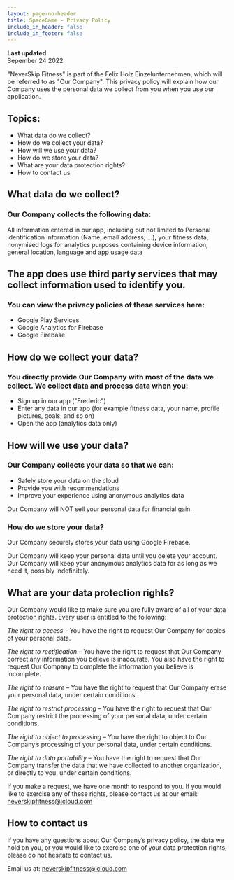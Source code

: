 ```yaml
---
layout: page-no-header
title: SpaceGame - Privacy Policy
include_in_header: false
include_in_footer: false
---
```


**Last updated**  
Sepember 24 2022

"NeverSkip Fitness" is part of the Felix Holz Einzelunternehmen, which will be referred to as "Our Company". This privacy policy will explain how our Company uses the personal data we collect from you when you use our application.

## Topics:

- What data do we collect?
- How do we collect your data?
- How will we use your data?
- How do we store your data?
- What are your data protection rights?
- How to contact us

## What data do we collect?
### Our Company collects the following data:

All information entered in our app, including but not limited to Personal identification information (Name, email address, ...), your fitness data, nonymised logs for analytics purposes containing device information, general location, language and app usage data

## The app does use third party services that may collect information used to identify you.
### You can view the privacy policies of these services here:

- Google Play Services
- Google Analytics for Firebase
- Google Firebase

## How do we collect your data?
### You directly provide Our Company with most of the data we collect. We collect data and process data when you:

- Sign up in our app ("Frederic")
- Enter any data in our app (for example fitness data, your name, profile pictures, goals, and so on)
- Open the app (analytics data only)

## How will we use your data?
### Our Company collects your data so that we can:

- Safely store your data on the cloud
- Provide you with recommendations
- Improve your experience using anonymous analytics data

Our Company will NOT sell your personal data for financial gain.

### How do we store your data?
Our Company securely stores your data using Google Firebase.

Our Company will keep your personal data until you delete your account.
Our Company will keep your anonymous analytics data for as long as we need it, possibly indefinitely.

## What are your data protection rights?
Our Company would like to make sure you are fully aware of all of your data protection rights. Every user is entitled to the following:

*The right to access* – You have the right to request Our Company for copies of your personal data.

*The right to rectification* – You have the right to request that Our Company correct any information you believe is inaccurate. You also have the right to request Our Company to complete the information you believe is incomplete.

*The right to erasure* – You have the right to request that Our Company erase your personal data, under certain conditions.

*The right to restrict processing* – You have the right to request that Our Company restrict the processing of your personal data, under certain conditions.

*The right to object to processing* – You have the right to object to Our Company’s processing of your personal data, under certain conditions.

*The right to data portability* – You have the right to request that Our Company transfer the data that we have collected to another organization, or directly to you, under certain conditions.

If you make a request, we have one month to respond to you. If you would like to exercise any of these rights, 
please contact us at our email: neverskipfitness@icloud.com

## How to contact us
If you have any questions about Our Company’s privacy policy, the data we hold on you, or you would like to exercise one of your data protection rights, please do not hesitate to contact us.

Email us at: neverskipfitness@icloud.com